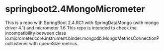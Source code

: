 # springboot2.4MongoMicrometer

This is a repo with SpringBoot 2.4.RC1 with SpringDataMongo (with mongo driver 4.1) and micrometer 1.6
This repo is intended to check the incompatibility between class io.micrometer.core.instrument.binder.mongodb.MongoMetricsConnectionPoolListener with queueSize metrics.
